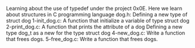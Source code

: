 Learning about the use of typedef under the project 0x0E. Here we learn about structures in C programming language
dog.h: Defining a new type of struct dog
1-init_dog.c: A function that initialize a variable of type struct dog
2-print_dog.c: A function that prints the attribute of a dog
Defining a new type dog_t as a new for the type struct dog
4-new_dog.c: Write a function that frees dogs.
5-free_dog.c: Write a function that frees dogs.
